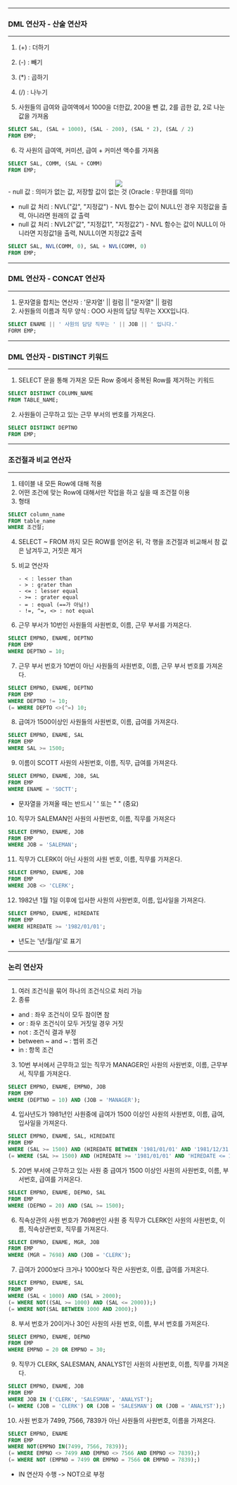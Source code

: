 -----
### DML 연산자 - 산술 연산자
-----
1. (+) : 더하기
2. (-) : 빼기
3. (*) : 곱하기
4. (/) : 나누기

5. 사원들의 급여와 급여액에서 1000을 더한값, 200을 뺀 값, 2를 곱한 값, 2로 나눈 값을 가져옴
```sql
SELECT SAL, (SAL + 1000), (SAL - 200), (SAL * 2), (SAL / 2)
FROM EMP;
```

6. 각 사원의 급여액, 커미션, 급여 + 커미션 액수를 가져옴
```sql
SELECT SAL, COMM, (SAL + COMM)
FROM EMP;
```
<div align = "center">
<img src = "https://github.com/sooyounghan/DataBase/assets/34672301/3552a7a8-cf8c-490a-8469-41542a14640c">
</div>
  - null 값 : 의미가 없는 값, 저장할 값이 없는 것 (Oracle : 무한대를 의미)

  - null 값 처리 : NVL("값", "지정값") - NVL 함수는 값이 NULL인 경우 지정값을 출력, 아니라면 원래의 값 출력
  - null 값 처리 : NVL2("값", "지정값1", "지정값2") - NVL 함수는 값이 NULL이 아니라면 지정값1을 출력, NULL이면 지정값2 출력

```sql
SELECT SAL, NVL(COMM, 0), SAL + NVL(COMM, 0)
FROM EMP;
```

-----
### DML 연산자 - CONCAT 연산자
-----
1. 문자열을 합치는 연산자 : '문자열' || 컬럼 || "문자열" || 컬럼
2. 사원들의 이름과 직무 양식 : OOO 사원의 담당 직무는 XXX입니다.
```sql
SELECT ENAME || ' 사원의 담당 직무는 ' || JOB || ' 입니다.'
FORM EMP;
```

-----
### DML 연산자 - DISTINCT 키워드
-----
1. SELECT 문을 통해 가져온 모든 Row 중에서 중복된 Row를 제거하는 키워드
```sql
SELECT DISTINCT COLUMN_NAME
FROM TABLE_NAME;
```
2. 사원들이 근무하고 있는 근무 부서의 번호를 가져온다.
```sql
SELECT DISTINCT DEPTNO
FROM EMP;
```

-----
### 조건절과 비교 연산자
-----
1. 테이블 내 모든 Row에 대해 적용
2. 어떤 조건에 맞는 Row에 대해서만 작업을 하고 싶을 때 조건절 이용
3. 형태
```sql
SELECT column_name
FROM table_name
WHERE 조건절;
```
4. SELECT ~ FROM 까지 모든 ROW를 얻어온 뒤, 각 행을 조건절과 비교해서 참 값은 남겨두고, 거짓은 제거
5. 비교 연산자

       - < : lesser than
       - > : grater than
       - <= : lesser equal
       - >= : grater equal
       - = : equal (==가 아님!)
       - !=, ^=, <> : not equal

7. 근무 부서가 10번인 사원들의 사원번호, 이름, 근무 부서를 가져온다.
```sql
SELECT EMPNO, ENAME, DEPTNO
FROM EMP
WHERE DEPTNO = 10;
```

7. 근무 부서 번호가 10번이 아닌 사원들의 사원번호, 이름, 근무 부서 번호를 가져온다.
```sql
SELECT EMPNO, ENAME, DEPTNO
FROM EMP
WHERE DEPTNO != 10;
(= WHERE DEPTO <>(^=) 10;
```

8. 급여가 1500이상인 사원들의 사원번호, 이름, 급여를 가져온다.
```sql
SELECT EMPNO, ENAME, SAL
FROM EMP
WHERE SAL >= 1500;
```

9. 이름이 SCOTT 사원의 사원번호, 이름, 직무, 급여를 가져온다.
```sql
SELECT EMPNO, ENAME, JOB, SAL
FROM EMP
WHERE ENAME = 'SOCTT';
```
   - 문자열을 가져올 때는 반드시 ' ' 또는 " " (중요)

10. 직무가 SALEMAN인 사원의 사원번호, 이름, 직무를 가져온다
```sql
SELECT EMPNO, ENAME, JOB
FROM EMP
WHERE JOB = 'SALEMAN';
```

11. 직무가 CLERK이 아닌 사원의 사원 번호, 이름, 직무를 가져온다.
```sql
SELECT EMPNO, ENAME, JOB
FROM EMP
WHERE JOB <> 'CLERK';
```

12. 1982년 1월 1일 이후에 입사한 사원의 사원번호, 이름, 입사일을 가져온다.
```sql
SELECT EMPNO, ENAME, HIREDATE
FROM EMP
WHERE HIREDATE >= '1982/01/01';
```
   - 년도는 '년/월/일'로 표기

-----
### 논리 연산자
-----
1. 여러 조건식을 묶어 하나의 조건식으로 처리 가능
2. 종류
  - and : 좌우 조건식이 모두 참이면 참
  - or : 좌우 조건식이 모두 거짓일 경우 거짓
  - not : 조건식 결과 부정
  - between ~ and ~ : 범위 조건
  - in : 항목 조건

3. 10번 부서에서 근무하고 있는 직무가 MANAGER인 사원의 사원번호, 이름, 근무부서, 직무를 가져온다.
```sql
SELECT EMPNO, ENAME, EMPNO, JOB
FROM EMP
WHERE (DEPTNO = 10) AND (JOB = 'MANAGER');
```

4. 입사년도가 1981년인 사원중에 급여가 1500 이상인 사원의 사원번호, 이름, 급여, 입사일을 가져온다.
```sql
SELECT EMPNO, ENAME, SAL, HIREDATE
FROM EMP 
WHERE (SAL >= 1500) AND (HIREDATE BETWEEN '1981/01/01' AND '1981/12/31');
(= WHERE (SAL >= 1500) AND (HIREDATE >= '1981/01/01' AND 'HIREDATE <= 1981/12/31');
```

5. 20번 부서에 근무하고 있는 사원 중 급여가 1500 이상인 사원의 사원번호, 이름, 부서번호, 급여를 가져온다.
```sql
SELECT EMPNO, ENAME, DEPNO, SAL
FROM EMP
WHERE (DEPNO = 20) AND (SAL >= 1500);
```

6. 직속상관의 사원 번호가 7698번인 사원 중 직무가 CLERK인 사원의 사원번호, 이름, 직속상관번호, 직무를 가져온다.
```sql
SELECT EMPNO, ENAME, MGR, JOB
FROM EMP
WHERE (MGR = 7698) AND (JOB = 'CLERK');
```

7. 급여가 2000보다 크거나 1000보다 작은 사원번호, 이름, 급여를 가져온다.
```sql
SELECT EMPNO, ENAME, SAL
FROM EMP
WHERE (SAL < 1000) AND (SAL > 2000);
(= WHERE NOT((SAL >= 1000) AND (SAL <= 2000));)
(= WHERE NOT(SAL BETWEEN 1000 AND 2000);) 
```

8. 부서 번호가 20이거나 30인 사원의 사원 번호, 이름, 부서 번호를 가져온다.
```sql
SELECT EMPNO, ENAME, DEPNO
FROM EMP
WHERE EMPNO = 20 OR EMPNO = 30;
```

9. 직무가 CLERK, SALESMAN, ANALYST인 사원의 사원번호, 이름, 직무를 가져온다.
```sql
SELECT EMPNO, ENAME, JOB
FROM EMP
WHERE JOB IN ('CLERK', 'SALESMAN', 'ANALYST');
(= WHERE (JOB = 'CLERK') OR (JOB = 'SALESMAN') OR (JOB = 'ANALYST');)
```

10. 사원 번호가 7499, 7566, 7839가 아닌 사원들의 사원번호, 이름을 가져온다.
```sql
SELECT EMPNO, ENAME
FROM EMP
WHERE NOT(EMPNO IN(7499, 7566, 7839));
(= WHERE EMPNO <> 7499 AND EMPNO <> 7566 AND EMPNO <> 7839);)
(= WHERE NOT (EMPNO = 7499 OR EMPNO = 7566 OR EMPNO = 7839);)
```
  - IN 연산자 수행 -> NOT으로 부정
